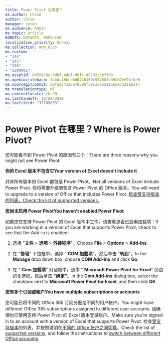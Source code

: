 ```yaml
---
title: Power Pivot 在哪里？
ms.author: chrsm
author: chrsm
manager: jecon
ms.audience: Admin
ms.topic: article
ROBOTS: NOINDEX, NOFOLLOW
localization_priority: Normal
ms.collection: Adm_O365
ms.custom:
- "144"
- "145"
- "146"
- "2200001"
ms.assetid: 0d95078e-9dbf-4def-8bfc-d6532c1bff00
ms.openlocfilehash: 1d4dc46bcb0d0448169c534581b39d37e67bfbe0
ms.sourcegitcommit: defe2c412567b596fa8c3ab52111bde712ebb314
ms.translationtype: MT
ms.contentlocale: zh-CN
ms.lasthandoff: 10/29/2019
ms.locfileid: "37769833"
---
```

# <a name="where-is-power-pivot"></a><span data-ttu-id="8cfa5-102">Power Pivot 在哪里？</span><span class="sxs-lookup"><span data-stu-id="8cfa5-102">Where is Power Pivot?</span></span>

<span data-ttu-id="8cfa5-103">您可能看不到 Power Pivot 的原因有三个：</span><span class="sxs-lookup"><span data-stu-id="8cfa5-103">There are three reasons why you might not see Power Pivot:</span></span>
  
<span data-ttu-id="8cfa5-104">**你的 Excel 版本不包含它**</span><span class="sxs-lookup"><span data-stu-id="8cfa5-104">**Your version of Excel doesn't include it**</span></span>
  
<span data-ttu-id="8cfa5-105">并非所有版本的 Excel 都包括 Power Pivot。</span><span class="sxs-lookup"><span data-stu-id="8cfa5-105">Not all versions of Excel include Power Pivot.</span></span> <span data-ttu-id="8cfa5-106">你将需要升级到包含 Power Pivot 的 Office 版本。</span><span class="sxs-lookup"><span data-stu-id="8cfa5-106">You will need to upgrade to a version of Office that includes Power Pivot.</span></span> [<span data-ttu-id="8cfa5-107">检查受支持版本的列表。</span><span class="sxs-lookup"><span data-stu-id="8cfa5-107">Check the list of supported versions.</span></span>](https://support.office.com/article/aa64e217-4b6e-410b-8337-20b87e1c2a4b.aspx)
  
<span data-ttu-id="8cfa5-108">**您尚未启用 Power Pivot**</span><span class="sxs-lookup"><span data-stu-id="8cfa5-108">**You haven't enabled Power Pivot**</span></span>
  
<span data-ttu-id="8cfa5-109">如果您在支持 Power Pivot 的 Excel 版本中工作，请查看是否已启用加载项：</span><span class="sxs-lookup"><span data-stu-id="8cfa5-109">If you are working in a version of Excel that supports Power Pivot, check to see that the Add-in is enabled:</span></span>
  
1. <span data-ttu-id="8cfa5-110">选择 "**文件** \> **选项** \> **外接程序**"。</span><span class="sxs-lookup"><span data-stu-id="8cfa5-110">Choose **File** \> **Options** \> **Add-Ins**.</span></span>

2. <span data-ttu-id="8cfa5-111">在 "**管理**" 下拉框中，选择 " **COM 加载项**"，然后单击 "**转到**"。</span><span class="sxs-lookup"><span data-stu-id="8cfa5-111">In the **Manage** drop down box, choose **COM Add-ins** and click **Go**.</span></span>

3. <span data-ttu-id="8cfa5-112">在 " **Com 加载项**" 对话框中，选中 " **Microsoft Power Pivot for Excel**" 旁边的复选框，然后单击 **"确定"**。</span><span class="sxs-lookup"><span data-stu-id="8cfa5-112">In the **Com Add-ins** dialog box, select the checkbox next to **Microsoft Power Pivot for Excel**, and then click **OK**.</span></span>

<span data-ttu-id="8cfa5-113">**您有多个订阅或帐户**</span><span class="sxs-lookup"><span data-stu-id="8cfa5-113">**You have multiple subscriptions or accounts**</span></span>
  
<span data-ttu-id="8cfa5-114">您可能已将不同的 Office 365 订阅分配给不同的用户帐户。</span><span class="sxs-lookup"><span data-stu-id="8cfa5-114">You might have different Office 365 subscriptions assigned to different user accounts.</span></span> <span data-ttu-id="8cfa5-115">请确保你已使用支持 Power Pivot 的 Excel 版本登录帐户。</span><span class="sxs-lookup"><span data-stu-id="8cfa5-115">Make sure you're signed in to an account with a version of Excel that supports Power Pivot.</span></span> <span data-ttu-id="8cfa5-116">检查[受支持版本](https://support.office.com/article/aa64e217-4b6e-410b-8337-20b87e1c2a4b.aspx)的列表，并按照说明在[不同的 Office 帐户之间切换](https://support.office.com/article/b9582171-fd1f-4284-9846-bdd72bb28426.aspx#BKMK_WebSwitchAccounts)。</span><span class="sxs-lookup"><span data-stu-id="8cfa5-116">Check the list of [supported versions](https://support.office.com/article/aa64e217-4b6e-410b-8337-20b87e1c2a4b.aspx), and follow the instructions to [switch between different Office accounts](https://support.office.com/article/b9582171-fd1f-4284-9846-bdd72bb28426.aspx#BKMK_WebSwitchAccounts).</span></span>
